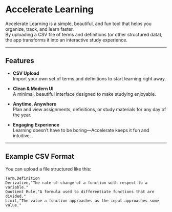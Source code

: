 # Accelerate Learning

Accelerate Learning is a simple, beautiful, and fun tool that helps you organize, track, and learn faster.  
By uploading a CSV file of terms and definitions (or other structured data), the app transforms it into an interactive study experience.

---

## Features

- **CSV Upload**  
  Import your own set of terms and definitions to start learning right away.

- **Clean & Modern UI**  
  A minimal, beautiful interface designed to make studying enjoyable.

- **Anytime, Anywhere**  
  Plan and view assignments, definitions, or study materials for any day of the year.

- **Engaging Experience**  
  Learning doesn’t have to be boring—Accelerate keeps it fun and intuitive.

---

## Example CSV Format

You can upload a file structured like this:

```csv
Term,Definition
Derivative,"The rate of change of a function with respect to a variable."
Quotient Rule,"A formula used to differentiate functions that are divided."
Limit,"The value a function approaches as the input approaches some value."
